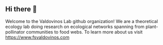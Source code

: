 ## Hi there 👋

Welcome to the Valdovinos Lab github organization! We are a theoretical ecology lab doing research on ecological networks spanning from plant-pollinator communities to food webs. To learn more about us visit https://www.fsvaldovinos.com
